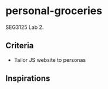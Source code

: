 # personal-groceries
SEG3125 Lab 2.

## Criteria

- Tailor JS website to personas


## Inspirations

